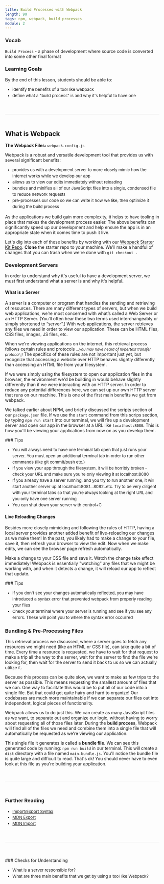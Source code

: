 ```yaml
---
title: Build Processes with Webpack
length: 90
tags: npm, webpack, build processes
module: 2
---
```



<style type="text/css">
    section a:link,section a:visited{border-bottom: 0px;color:#05c2d1}
    section .discuss {color: #555;padding:20px;font-size:0.9em;background-color:#fcfcfc;border:1px solid #eee}
    hr{width:100%;height:1px;background-color:#eee;border:0;margin:50px 0}
    ul li {line-height: 1.5em;font-size: 0.95em;}
    em { font-size: 0.85em; }
</style>


### Vocab

`Build Process` - a phase of development where source code is converted into some other final format


### Learning Goals

By the end of this lesson, students should be able to:

* identify the benefits of a tool like webpack
* define what a "build process" is and why it's helpful to have one


<hr />


## What is Webpack

**The Webpack Files:** `webpack.config.js`

Webpack is a robust and versatile development tool that provides us with several significant benefits:

* provides us with a development server to more closely mimic how the internet works while we develop our app
* allows us to view our edits immediately without reloading
* bundles and minifies all of our JavaScript files into a single, condensed file to reduce network requests
* pre-processes our code so we can write it how we like, then optimize it during the build process

As the applications we build gain more complexity, it helps to have tooling in place that makes the development process easier. The above benefits can significantly speed up our development and help ensure the app is in an appropriate state when it comes time to push it live.

Let's dig into each of these benefits by working with our [Webpack Starter Kit Repo](https://github.com/turingschool-examples/webpack-starter-kit). **Clone** the starter repo to your machine. We'll make a handful of changes that you can trash when we're done with `git checkout .`


### Development Servers

In order to understand why it's useful to have a development server, we must first understand what a server is and why it's helpful.

#### What is a Server

A server is a computer or program that handles the sending and retrieving of resources. There are many different types of servers, but when we build web applications, we’re most concerned with what’s called a Web Server or an HTTP Server. (You’ll often hear these two terms used interchangeably or simply shortened to “server”.) With web applications, the server retrieves any files we need in order to view our application. These can be HTML files, CSS files, images, JS files, etc.

When we're viewing applications on the internet, this retrieval process follows certain rules and protocols *...you may have heard of hypertext transfer protocol ;)* The specifics of these rules are not important just yet, but recognize that accessing a website over HTTP behaves slightly differently than accessing an HTML file from your filesystem.

If we were simply using the filesystem to open our application files in the browser, the environment we'd be building in would behave slightly differently than if we were interacting with an HTTP server. In order to reduce any potential differences here, we can set up our own HTTP server that runs on our machine. This is one of the first main benefits we get from webpack.

We talked earlier about NPM, and briefly discussed the scripts section of our `package.json` file. If we use the `start` command from this scrips section, by typing `npm run start` into our terminal, we will fire up a development server and open our app in the browser at a URL like `localhost:8080`. This is how you'll be viewing your applications from now on as you develop them.

<section class="call-to-action">
### Tips

* You will always need to have one terminal tab open that just runs your server. You must open an additional terminal tab in order to run other commands (like git commit/push etc.)
* If you view your app through the filesystem, it will be horribly broken - check your URL and make sure you're only viewing it at localhost:8080
* If you already have a server running, and you try to run another one, it will start another server up at localhost:8081...8082..etc. Try to be very diligent with your terminal tabs so that you're always looking at the right URL and you only have one server running
* You can shut down your server with control+C
</section>

#### Live Reloading Changes

Besides more closely mimicking and following the rules of HTTP, having a local server provides another added benefit of live-reloading our changes as we make them! In the past, you likely had to make a change to your file, save it, then refresh your browser to view the edit. Now when we make edits, we can see the browser page refresh automatically.

Make a change to your CSS file and save it. Watch the change take effect immediately! Webpack is essentially "watching" any files that we might be working with, and when it detects a change, it will reload our app to reflect that update.

<section class="call-to-action">
### Tips

* If you don't see your changes automatically reflected, you may have introduced a syntax error that prevented webpack from properly reading your files
* Check your terminal where your server is running and see if you see any errors. These will point you to where the syntax error occurred
</section>

### Bundling & Pre-Processing Files

This retrieval process we discussed, where a server goes to fetch any resources we might need (like an HTML or CSS file), can take quite a bit of time. Every time a resource is requested, we have to wait for that request to make a trip all the way to the server, wait for the server to find the file we're looking for, then wait for the server to send it back to us so we can actually utilize it.

Because this process can be quite slow, we want to make as few trips to the server as possible. This means requesting the smallest amount of files that we can. One way to facilitate this would be to put all of our code into a single file. But that could get quite hairy and hard to organize! Our codebases are much more maintainable if we can separate our files out into independent, logical pieces of functionality.

Webpack allows us to do just this. We can create as many JavaScript files as we want, to separate out and organize our logic, without having to worry about requesting all of those files later. During the **build process**, Webpack will find all of the files we need and combine them into a single file that will automatically be requested as we're viewing our application.

This single file it generates is called a **bundle file**. We can see this generated code by running: `npm run build` in our terminal. This will create a `dist` directory with a file named `main.bundle.js`. You'll notice the bundle file is quite large and difficult to read. That's ok! You should never have to even look at this file as you're building your application.

<!-- show them how to add a basic Game.js file in the /src directory and import it into your index.js file, discuss the import/export syntax -->

<hr />


### Further Reading

* [Import/Export Syntax](https://hackernoon.com/import-export-default-require-commandjs-javascript-nodejs-es6-vs-cheatsheet-different-tutorial-example-5a321738b50f)
* [MDN Export](https://developer.mozilla.org/en-US/docs/web/javascript/reference/statements/export)
* [MDN Import](https://developer.mozilla.org/en-US/docs/Web/JavaScript/Reference/Statements/import)

<hr />

<section class="checks-for-understanding">
### Checks for Understanding

* What is a server responsible for?
* What are three main benefits that we get by using a tool like Webpack?
</section>
<!-- Quiz Review with CFUs: https://goo.gl/forms/7V5rtBeKZM2zTL1U2 -->

